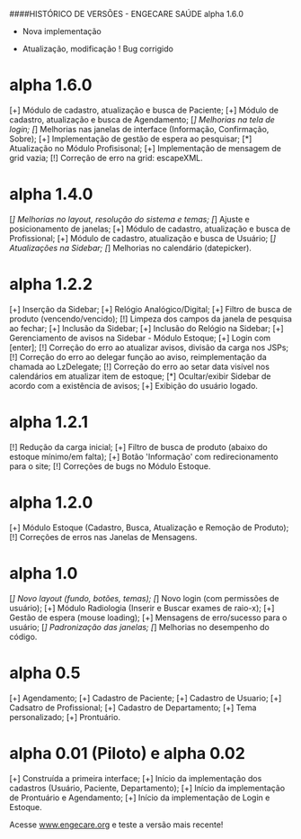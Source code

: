 ####HISTÓRICO DE VERSÕES - ENGECARE SAÚDE alpha 1.6.0

+ Nova implementação
* Atualização, modificação
! Bug corrigido

alpha 1.6.0
=========================
   [+] Módulo de cadastro, atualização e busca de Paciente;
   [+] Módulo de cadastro, atualização e busca de Agendamento;
   [*] Melhorias na tela de login;
   [*] Melhorias nas janelas de interface (Informação, Confirmação, Sobre);
   [+] Implementação de gestão de espera ao pesquisar;
   [*] Atualização no Módulo Profisisonal;
   [+] Implementação de mensagem de grid vazia;
   [!] Correção de erro na grid: escapeXML.

alpha 1.4.0
=========================
   [*] Melhorias no layout, resolução do sistema e temas;
   [*] Ajuste e posicionamento de janelas;
   [+] Módulo de cadastro, atualização e busca de Profissional;
   [+] Módulo de cadastro, atualização e busca de Usuário;
   [*] Atualizações na Sidebar;
   [*] Melhorias no calendário (datepicker).

alpha 1.2.2
=========================
   [+] Inserção da Sidebar;
   [+] Relógio Analógico/Digital;
   [+] Filtro de busca de produto (vencendo/vencido);
   [!] Limpeza dos campos da janela de pesquisa ao fechar;
   [+] Inclusão da Sidebar;
   [+] Inclusão do Relógio na Sidebar;
   [+] Gerenciamento de avisos na Sidebar - Módulo Estoque;
   [+] Login com [enter];
   [!] Correção do erro ao atualizar avisos, divisão da carga nos JSPs;
   [!] Correção do erro ao delegar função ao aviso, reimplementação da chamada ao LzDelegate;
   [!] Correção do erro ao setar data visível nos calendários em atualizar item de estoque;
   [*] Ocultar/exibir Sidebar de acordo com a existência de avisos;
   [+] Exibição do usuário logado.

alpha 1.2.1
=========================
   [!] Redução da carga inicial;
   [+] Filtro de busca de produto (abaixo do estoque mínimo/em falta);
   [+] Botão 'Informação' com redirecionamento para o site;
   [!] Correções de bugs no Módulo Estoque.

alpha 1.2.0
=========================
   [+] Módulo Estoque (Cadastro, Busca, Atualização e Remoção de Produto);
   [!] Correções de erros nas Janelas de Mensagens.

alpha 1.0
=========================
   [*] Novo layout (fundo, botões, temas);
   [*] Novo login (com permissões de usuário);
   [+] Módulo Radiologia (Inserir e Buscar exames de raio-x);
   [+] Gestão de espera (mouse loading);
   [+] Mensagens de erro/sucesso para o usuário;
   [*] Padronização das janelas;
   [*] Melhorias no desempenho do código.

alpha 0.5
=========================
   [+] Agendamento;
   [+] Cadastro de Paciente;
   [+] Cadastro de Usuario;
   [+] Cadsatro de Profissional;
   [+] Cadastro de Departamento;
   [+] Tema personalizado;
   [+] Prontuário.

alpha 0.01 (Piloto) e alpha 0.02
=========================
   [+] Construída a primeira interface;
   [+] Início da implementação dos cadastros (Usuário, Paciente, Departamento);
   [+] Início da implementação de Prontuário e Agendamento;
   [+] Início da implementação de Login e Estoque.

Acesse www.engecare.org e teste a versão mais recente!

